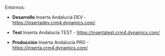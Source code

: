 Entornos:
- **Desarrollo**
Inserta Andalucía DEV - https://insertadev.crm4.dynamics.com/


- **Test**
Inserta Andalucía TEST - https://insertatest.crm4.dynamics.com/


- **Producción**
Inserta Andalucía PRO - https://inserta.crm4.dynamics.com/
